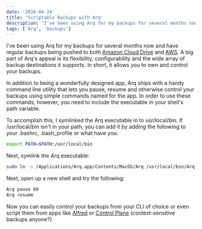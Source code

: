 ```yaml
---
date: '2016-04-24'
title: 'Scriptable Backups with Arq'
description: "I've been using Arq for my backups for several months now and have regular backups being pushed to both Amazon Cloud Drive and AWS. A big part of Arq's appeal is its flexibility, configurability and the wide array of backup destinations it supports. In short, it allows you to own and control your backups."
tags: ['Arq', 'backups']
---
```


I've been using Arq for my backups for several months now and have regular backups being pushed to both [Amazon Cloud Drive](https://www.amazon.com/clouddrive) and [AWS](https://aws.amazon.com). A big part of Arq's appeal is its flexibility, configurability and the wide array of backup destinations it supports. In short, it allows you to own and control your backups.<!-- excerpt -->

In addition to being a wonderfully designed app, Arq ships with a handy command line utility that lets you pause, resume and otherwise control your backups using simple commands named for the app. In order to use these commands, however, you need to include the executable in your shell's path variable.

To accomplish this, I symlinked the Arq executable in to usr/local/bin. If /usr/local/bin isn't in your path, you can add it by adding the following to your .bashrc, .bash_profile or what have you:

```bash
export PATH=$PATH:/usr/local/bin
```

Next, symlink the Arq executable:

```bash
sudo ln -s /Applications/Arq.app/Contents/MacOS/Arq /usr/local/bin/Arq
```

Next, open up a new shell and try the following:

```bash
Arq pause 60
Arq resume
```

Now you can easily control your backups from your CLI of choice or even script them from apps like [Alfred](https://www.alfredapp.com/) or [Control Plane](http://www.controlplaneapp.com/) (context-sensitive backups anyone?).
